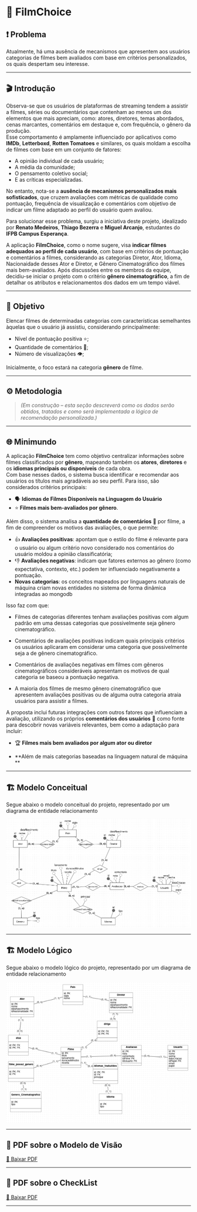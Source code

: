 # 🎥 **FilmChoice**

## ❗️ **Problema**

Atualmente, há uma ausência de mecanismos que apresentem aos usuários categorias de filmes bem avaliados com base em critérios personalizados, os quais despertam seu interesse.

---

## 🎬 **Introdução**

Observa-se que os usuários de plataformas de streaming tendem a assistir a filmes, séries ou documentários que contenham ao menos um dos elementos que mais apreciam, como: atores, diretores, temas abordados, cenas marcantes, comentários em destaque e, com frequência, o gênero da produção.  
Esse comportamento é amplamente influenciado por aplicativos como **IMDb**, **Letterboxd**, **Rotten Tomatoes** e similares, os quais moldam a escolha de filmes com base em um conjunto de fatores:

- A opinião individual de cada usuário;  
- A média da comunidade;  
- O pensamento coletivo social;  
- E as críticas especializadas.

No entanto, nota-se a **ausência de mecanismos personalizados mais sofisticados**, que cruzem avaliações com métricas de qualidade como pontuação, frequência de visualização e comentários com objetivo de indicar um filme adaptado ao perfil do usuário quem avaliou.  

Para solucionar esse problema, surgiu a iniciativa deste projeto, idealizado por **Renato Medeiros**, **Thiago Bezerra** e **Miguel Arcanjo**, estudantes do **IFPB Campus Esperança**.

A aplicação **FilmChoice**, como o nome sugere, visa **indicar filmes adequados ao perfil de cada usuário**, com base em critérios de pontuação e comentários a filmes, considerando as categorias Diretor, Ator, Idioma, Nacionaidade desses Ator e Diretor, e Gênero Cinematográfico dos filmes mais bem-avaliados. Após discussões entre os membros da equipe, decidiu-se iniciar o projeto com o critério **gênero cinematográfico**, a fim de detalhar os atributos e relacionamentos dos dados em um tempo viável.

---

## 🎯 **Objetivo**

Elencar filmes de determinadas categorias com características semelhantes àquelas que o usuário já assistiu, considerando principalmente:

- Nível de pontuação positiva ⭐️;
- Quantidade de comentários 💬;
- Número de visualizações 👁️;

Inicialmente, o foco estará na categoria **gênero** de filme.

---

## ⚙️ **Metodologia**

> *(Em construção – esta seção descreverá como os dados serão obtidos, tratados e como será implementada a lógica de recomendação personalizada.)*

---

## 🌐 **Minimundo**

A aplicação **FilmChoice** tem como objetivo centralizar informações sobre filmes classificados por **gênero**, mapeando também os **atores**, **diretores** e os **idiomas principais ou disponíveis** de cada obra.  
Com base nesses dados, o sistema busca identificar e recomendar aos usuários os títulos mais agradáveis ao seu perfil. Para isso, são considerados critérios principais:

- 🗣️ **Idiomas de Filmes Disponíveis na Linguagem do Usuário**
- ⭐️ **Filmes mais bem-avaliados por gênero**.

Além disso, o sistema analisa a **quantidade de comentários** 💬 por filme, a fim de compreender os motivos das avaliações, o que permite:

- 👍 **Avaliações positivas**: apontam que o estilo do filme é relevante para o usuário ou algum critério novo considerado nos comentários do usuário moldou a opinião classificatória;
- 👎 **Avaliações negativas**: indicam que fatores externos ao gênero (como expectativa, contexto, etc.) podem ter influenciado negativamente a pontuação.
- **Novas categorias**: os conceitos mapeados por linguagens naturais de máquina criam novas entidades no sistema de forma dinâmica integradas ao mongodb

Isso faz com que:

- Filmes de categorias diferentes tenham avaliações positivas com algum padrão em uma dessas categorias que possivelmente seja gênero cinematográfico.

- Comentários de avaliações positivas indicam quais principais critérios os usuários aplicaram em considerar uma categoria que possivelmente seja a de gênero cinematográfico.

- Comentários de avaliações negativas em filmes com gêneros cinematográficos consideráveis apresentam os motivos de qual categoria se baseou a pontuação negativa.

- A maioria dos filmes de mesmo gênero cinematográfico que apresentem avaliações positivas ou de alguma outra categoria atraia usuários para assistir a filmes.



A proposta inclui futuras integrações com outros fatores que influenciam a avaliação, utilizando os próprios **comentários dos usuários** 🧠 como fonte para descobrir novas variáveis relevantes, bem como a adaptação para incluir:

- 🏆 **Filmes mais bem avaliados por algum ator ou diretor**

- **Além de mais categorias baseadas na linguagem natural de máquina **

---

## 🏗 Modelo Conceitual


Segue abaixo o modelo conceitual do projeto, representado por um diagrama de entidade relacionamento

![](https://github.com/o-Arcanjo/FilmChoice/blob/main/imagens/modelo_conceitual.png)

---

## 🏗 Modelo Lógico


Segue abaixo o modelo lógico do projeto, representado por um diagrama de entidade relacionamento

![](https://github.com/o-Arcanjo/FilmChoice/blob/main/imagens/modelo_logico.png)

---

## 📄 PDF sobre o Modelo de Visão 

[📄 Baixar PDF](https://docs.google.com/document/d/1dArilaEAqE509RlqsL51bttrXanPfQEzZjisIZ2EiOE/export?format=pdf
)

---

## 📄 PDF sobre o CheckList

[📄 Baixar PDF](https://docs.google.com/document/d/1bZqhPN_UYVAQLPRtLRI4MqxOH4hNYUYF73RPqBcrR8k/export?format=pdf
)

---
